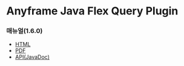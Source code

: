 Anyframe Java Flex Query Plugin
====

### 매뉴얼(1.6.0)
* [HTML](http://dev.anyframejava.org/docs/anyframe/plugin/optional/flex-query/1.6.0/reference/htmlsingle/flex-query.html)
* [PDF](http://dev.anyframejava.org/docs/anyframe/plugin/optional/flex-query/1.6.0/reference/pdf/flex-query-1.6.0.pdf)
* [API(JavaDoc)](http://dev.anyframejava.org/docs/anyframe/plugin/optional/flex-query/1.6.0/javadoc/index.html)

